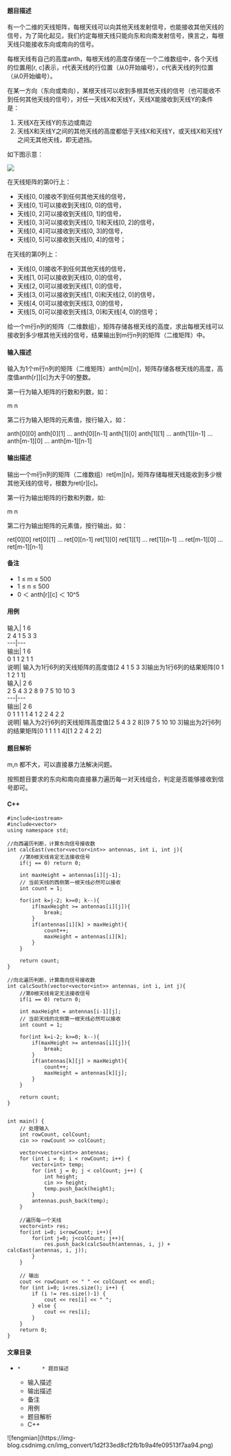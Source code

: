 #### 题目描述

有一个二维的天线矩阵，每根天线可以向其他天线发射信号，也能接收其他天线的信号，为了简化起见，我们约定每根天线只能向东和向南发射信号，换言之，每根天线只能接收东向或南向的信号。

每根天线有自己的高度anth，每根天线的高度存储在一个二维数组中，各个天线的位置用[r,
c]表示，r代表天线的行位置（从0开始编号），c代表天线的列位置（从0开始编号）。

在某一方向（东向或南向），某根天线可以收到多根其他天线的信号（也可能收不到任何其他天线的信号），对任一天线X和天线Y，天线X能接收到天线Y的条件是：

  1. 天线X在天线Y的东边或南边
  2. 天线X和天线Y之间的其他天线的高度都低于天线X和天线Y，或天线X和天线Y之间无其他天线，即无遮挡。

如下图示意：

![](https://i-blog.csdnimg.cn/blog_migrate/888c3af4dba7160f9f738769da849134.png)

在天线矩阵的第0行上：

  * 天线[0, 0]接收不到任何其他天线的信号，
  * 天线[0, 1]可以接收到天线[0, 0]的信号，
  * 天线[0, 2]可以接收到天线[0, 1]的信号，
  * 天线[0, 3]可以接收到天线[0, 1]和天线[0, 2]的信号，
  * 天线[0, 4]可以接收到天线[0, 3]的信号，
  * 天线[0, 5]可以接收到天线[0, 4]的信号；

在天线的第0列上：

  * 天线[0, 0]接收不到任何其他天线的信号，
  * 天线[1, 0]可以接收到天线[0, 0]的信号，
  * 天线[2, 0]可以接收到天线[1, 0]的信号，
  * 天线[3, 0]可以接收到天线[1, 0]和天线[2, 0]的信号，
  * 天线[4, 0]可以接收到天线[3, 0]的信号，
  * 天线[5, 0]可以接收到天线[3, 0]和天线[4, 0]的信号；

给一个m行n列的矩阵（二维数组），矩阵存储各根天线的高度，求出每根天线可以接收到多少根其他天线的信号，结果输出到m行n列的矩阵（二维矩阵）中。

#### 输入描述

输入为1个m行n列的矩阵（二维矩阵）anth[m][n]，矩阵存储各根天线的高度，高度值anth[r]][c]为大于0的整数。

第一行为输入矩阵的行数和列数，如：

m n

第二行为输入矩阵的元素值，按行输入，如：

anth[0][0] anth[0][1] … anth[0][n-1] anth[1][0] anth[1][1] … anth[1][n-1] …
anth[m-1][0] … anth[m-1][n-1]

#### 输出描述

输出一个m行n列的矩阵（二维数组）ret[m][n]，矩阵存储每根天线能收到多少根其他天线的信号，根数为ret[r][c]。

第一行为输出矩阵的行数和列数，如:

m n

第二行为输出矩阵的元素值，按行输出，如：

ret[0][0] ret[0][1] … ret[0][n-1] ret[1][0] ret[1][1] … ret[1][n-1] …
ret[m-1][0] … ret[m-1][n-1]

#### 备注

  * 1 ≤ m ≤ 500
  * 1 ≤ n ≤ 500
  * 0 ＜ anth[r][c] ＜ 10^5

#### 用例

输入| 1 6  
2 4 1 5 3 3  
---|---  
输出| 1 6  
0 1 1 2 1 1  
说明| 输入为1行6列的天线矩阵的高度值[2 4 1 5 3 3]输出为1行6列的结果矩阵[0 1 1 2 1 1]  
输入| 2 6  
2 5 4 3 2 8 9 7 5 10 10 3  
---|---  
输出| 2 6  
0 1 1 1 1 4 1 2 2 4 2 2  
说明| 输入为2行6列的天线矩阵高度值[2 5 4 3 2 8][9 7 5 10 10 3]输出为2行6列的结果矩阵[0 1 1 1 1 4][1 2 2
4 2 2]  
  
#### 题目解析

m,n 都不大，可以直接暴力法解决问题。

按照题目要求的东向和南向直接暴力遍历每一对天线组合，判定是否能够接收到信号即可。

#### C++

    
    
    #include<iostream>
    #include<vector>
    using namespace std;
    
    //向西遍历判断，计算东向信号接收数
    int calcEast(vector<vector<int>> antennas, int i, int j){
        //第0根天线肯定无法接收信号
        if(j == 0) return 0;
        
        int maxHeight = antennas[i][j-1]; 
        // 当前天线的西侧第一根天线必然可以接收
        int count = 1; 
     
        for(int k=j-2; k>=0; k--){
            if(maxHeight >= antennas[i][j]){ 
                break;
            }
            if(antennas[i][k] > maxHeight){  
                count++;
                maxHeight = antennas[i][k];
            }
        }
     
        return count;
    }
    
    //向北遍历判断，计算南向信号接收数
    int calcSouth(vector<vector<int>> antennas, int i, int j){
        //第0根天线肯定无法接收信号
        if(i == 0) return 0;
     
        int maxHeight = antennas[i-1][j];  
        // 当前天线的北侧第一根天线必然可以接收
        int count = 1;    
     
        for(int k=i-2; k>=0; k--){
            if(maxHeight >= antennas[i][j]){  
                break;
            }
            if(antennas[k][j] > maxHeight){   
                count++;
                maxHeight = antennas[k][j];
            }
        }
     
        return count;
    }
     
     
    int main() {
        // 处理输入
        int rowCount, colCount;
        cin >> rowCount >> colCount;
        
        vector<vector<int>> antennas;
        for (int i = 0; i < rowCount; i++) {
            vector<int> temp;
            for (int j = 0; j < colCount; j++) {
                int height;
                cin >> height;
                temp.push_back(height);
            }
            antennas.push_back(temp);
        }
     
        //遍历每一个天线
        vector<int> res;
        for(int i=0; i<rowCount; i++){
            for(int j=0; j<colCount; j++){
                res.push_back(calcSouth(antennas, i, j) + calcEast(antennas, i, j));
            }
        }
     
        // 输出
        cout << rowCount << " " << colCount << endl;
        for (int i=0; i<res.size(); i++) {
            if (i != res.size()-1) {
                cout << res[i] << " ";
            } else {
                cout << res[i];
            }
        }
        return 0;
    }
    
    

#### 文章目录

  *     *       * 题目描述
      * 输入描述
      * 输出描述
      * 备注
      * 用例
      * 题目解析
      * C++

![fengmian](https://img-
blog.csdnimg.cn/img_convert/1d2f33ed8cf2fb1b9a4fe09513f7aa94.png)

